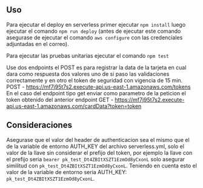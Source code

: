 ## Uso
  Para ejecutar el deploy en serverless primer ejecutar ```npm install``` luego ejecutar el comando ```npm run deploy``` (antes de ejecutar este comando asegurase de ejecutar el comando ```aws configure``` con las credenciales adjuntadas en el correo).

  Para ejecutar las pruebas unitarias ejecutar el comando ```npm test```

  Use dos endpoints el POST es para registrar la data de la tarjeta en cual dara como respuesta dos valores uno de si paso las validaciones correctamente y en otro el token de seguridad con vigencia de 15 min.
  POST - https://mf7j95t7s2.execute-api.us-east-1.amazonaws.com/tokens
  En el caso del endpoint tipo get enviar como parametro de la peticion el token obtenido del anterior endpoint
  GET - https://mf7j95t7s2.execute-api.us-east-1.amazonaws.com/cardData?token=token


## Consideraciones
  Asegurase que el valor del header de authenticacion sea el mismo que el de la variable de entorno AUTH_KEY del archivo serverless.yml, solo el valor de la llave sin considerar el prefijo del token, por ejemplo la llave con el prefijo seria `bearer pk_test_Dt4ZBItXSZT1EzmOd8yCxonL` solo asegurar similitud con `pk_test_Dt4ZBItXSZT1EzmOd8yCxonL`. Teniendo en cuenta esto el valor de la variable de entorno seria AUTH_KEY: `pk_test_Dt4ZBItXSZT1EzmOd8yCxonL`.